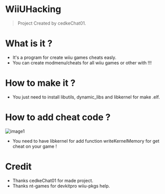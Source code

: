 # WiiUHacking
> Project Created by cedkeChat01.

# What is it ?
- It's a program for create wiiu games cheats easly. 
- You can create modmenu/cheats for all wiiu games or other with !!!

# How to make it ?
- You just need to install libutils, dynamic_libs and libkernel for make .elf.

# How to add cheat code ?
![image1](https://i.imgur.com/OkdiZVG.png)
- You need to have libkernel for add function writeKernelMemory for get cheat on your game !

# Credit
- Thanks cedkeChat01 for made project.
- Thanks nt-games for devkitpro wiiu-pkgs help.
